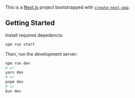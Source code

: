 This is a [Next.js](https://nextjs.org) project bootstrapped with [`create-next-app`](https://nextjs.org/docs/app/api-reference/cli/create-next-app).

## Getting Started

Install required depedencis:
```bash
npm run start
```

Then, run the development server:

```bash
npm run dev
# or
yarn dev
# or
pnpm dev
# or
bun dev
```